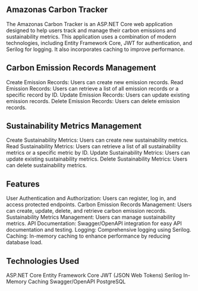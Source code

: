 ## Amazonas Carbon Tracker

The Amazonas Carbon Tracker is an ASP.NET Core web application designed to help users track and manage their carbon emissions and sustainability metrics. This application uses a combination of modern technologies, including Entity Framework Core, JWT for authentication, and Serilog for logging. It also incorporates caching to improve performance.

## Carbon Emission Records Management

Create Emission Records: Users can create new emission records.
Read Emission Records: Users can retrieve a list of all emission records or a specific record by ID.
Update Emission Records: Users can update existing emission records.
Delete Emission Records: Users can delete emission records.

## Sustainability Metrics Management

Create Sustainability Metrics: Users can create new sustainability metrics.
Read Sustainability Metrics: Users can retrieve a list of all sustainability metrics or a specific metric by ID.
Update Sustainability Metrics: Users can update existing sustainability metrics.
Delete Sustainability Metrics: Users can delete sustainability metrics.

## Features

User Authentication and Authorization: Users can register, log in, and access protected endpoints.
Carbon Emission Records Management: Users can create, update, delete, and retrieve carbon emission records.
Sustainability Metrics Management: Users can manage sustainability metrics.
API Documentation: Swagger/OpenAPI integration for easy API documentation and testing.
Logging: Comprehensive logging using Serilog.
Caching: In-memory caching to enhance performance by reducing database load.

## Technologies Used

ASP.NET Core
Entity Framework Core
JWT (JSON Web Tokens)
Serilog
In-Memory Caching
Swagger/OpenAPI
PostgreSQL
